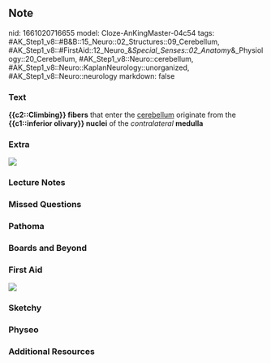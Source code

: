 ## Note
nid: 1661020716655
model: Cloze-AnKingMaster-04c54
tags: #AK_Step1_v8::#B&B::15_Neuro::02_Structures::09_Cerebellum, #AK_Step1_v8::#FirstAid::12_Neuro_&_Special_Senses::02_Anatomy_&_Physiology::20_Cerebellum, #AK_Step1_v8::Neuro::cerebellum, #AK_Step1_v8::Neuro::KaplanNeurology::unorganized, #AK_Step1_v8::Neuro::neurology
markdown: false

### Text
<div>
  <div>
    <b>{{c2::Climbing}} fibers</b> that enter the <u>cerebellum</u>
    originate from the <b>{{c1::inferior olivary}} nuclei</b> of
    the <i>contralateral</i> <b>medulla</b>
  </div>
</div>

### Extra
<img src="paste-153600915407087.jpg">

### Lecture Notes


### Missed Questions


### Pathoma


### Boards and Beyond


### First Aid
<img src="tmpES3I_l.png">

### Sketchy


### Physeo


### Additional Resources

